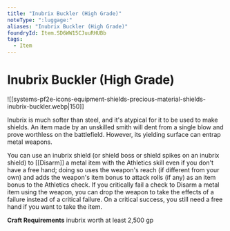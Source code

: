 ```yaml
---
title: "Inubrix Buckler (High Grade)"
noteType: ":luggage:"
aliases: "Inubrix Buckler (High Grade)"
foundryId: Item.SD6WW15CJuuRHUBb
tags:
  - Item
---
```


# Inubrix Buckler (High Grade)
![[systems-pf2e-icons-equipment-shields-precious-material-shields-inubrix-buckler.webp|150]]

Inubrix is much softer than steel, and it's atypical for it to be used to make shields. An item made by an unskilled smith will dent from a single blow and prove worthless on the battlefield. However, its yielding surface can entrap metal weapons.

You can use an inubrix shield (or shield boss or shield spikes on an inubrix shield) to [[Disarm]] a metal item with the Athletics skill even if you don't have a free hand; doing so uses the weapon's reach (if different from your own) and adds the weapon's item bonus to attack rolls (if any) as an item bonus to the Athletics check. If you critically fail a check to Disarm a metal item using the weapon, you can drop the weapon to take the effects of a failure instead of a critical failure. On a critical success, you still need a free hand if you want to take the item.

**Craft Requirements** inubrix worth at least 2,500 gp
